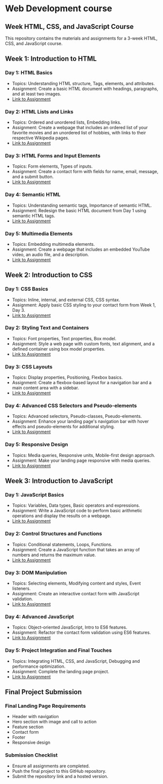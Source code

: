 # Web Development course

## Week HTML, CSS, and JavaScript Course

This repository contains the materials and assignments for a 3-week HTML, CSS, and JavaScript course.

## Week 1: Introduction to HTML

### Day 1: HTML Basics
- Topics: Understanding HTML structure, Tags, elements, and attributes.
- Assignment: Create a basic HTML document with headings, paragraphs, and at least two images.
- [Link to Assignment](week-1/1-index.html)

### Day 2: HTML Lists and Links
- Topics: Ordered and unordered lists, Embedding links.
- Assignment: Create a webpage that includes an ordered list of your favorite movies and an unordered list of hobbies, with links to their respective Wikipedia pages.
- [Link to Assignment](week-1/2-index.html)

### Day 3: HTML Forms and Input Elements
- Topics: Form elements, Types of inputs.
- Assignment: Create a contact form with fields for name, email, message, and a submit button.
- [Link to Assignment](week-1/3-index.html)

### Day 4: Semantic HTML
- Topics: Understanding semantic tags, Importance of semantic HTML.
- Assignment: Redesign the basic HTML document from Day 1 using semantic HTML tags.
- [Link to Assignment](week-1/4-index.html)

### Day 5: Multimedia Elements
- Topics: Embedding multimedia elements.
- Assignment: Create a webpage that includes an embedded YouTube video, an audio file, and a description.
- [Link to Assignment](week-1/5-index.html)

## Week 2: Introduction to CSS

### Day 1: CSS Basics
- Topics: Inline, internal, and external CSS, CSS syntax.
- Assignment: Apply basic CSS styling to your contact form from Week 1, Day 3.
- [Link to Assignment](week-2/1-index.html)

### Day 2: Styling Text and Containers
- Topics: Font properties, Text properties, Box model.
- Assignment: Style a web page with custom fonts, text alignment, and a defined container using box model properties.
- [Link to Assignment](week-2/2-index.html)

### Day 3: CSS Layouts
- Topics: Display properties, Positioning, Flexbox basics.
- Assignment: Create a flexbox-based layout for a navigation bar and a main content area with a sidebar.
- [Link to Assignment](week-2/3-index.html)

### Day 4: Advanced CSS Selectors and Pseudo-elements
- Topics: Advanced selectors, Pseudo-classes, Pseudo-elements.
- Assignment: Enhance your landing page's navigation bar with hover effects and pseudo-elements for additional styling.
- [Link to Assignment](week-2/4-index.html)

### Day 5: Responsive Design
- Topics: Media queries, Responsive units, Mobile-first design approach.
- Assignment: Make your landing page responsive with media queries.
- [Link to Assignment](week-2/5-index.html)

## Week 3: Introduction to JavaScript

### Day 1: JavaScript Basics
- Topics: Variables, Data types, Basic operators and expressions.
- Assignment: Write a JavaScript code to perform basic arithmetic operations and display the results on a webpage.
- [Link to Assignment](week-3/1-index.html)

### Day 2: Control Structures and Functions
- Topics: Conditional statements, Loops, Functions.
- Assignment: Create a JavaScript function that takes an array of numbers and returns the maximum value.
- [Link to Assignment](week-3/2-index.html)

### Day 3: DOM Manipulation
- Topics: Selecting elements, Modifying content and styles, Event listeners.
- Assignment: Create an interactive contact form with JavaScript validation.
- [Link to Assignment](week-3/3-index.html)

### Day 4: Advanced JavaScript
- Topics: Object-oriented JavaScript, Intro to ES6 features.
- Assignment: Refactor the contact form validation using ES6 features.
- [Link to Assignment](week-3/4-index.html)

### Day 5: Project Integration and Final Touches
- Topics: Integrating HTML, CSS, and JavaScript, Debugging and performance optimization.
- Assignment: Complete the landing page project.
- [Link to Assignment](week-3/5-index.html)

## Final Project Submission

### Final Landing Page Requirements
- Header with navigation
- Hero section with image and call to action
- Feature section
- Contact form
- Footer
- Responsive design

### Submission Checklist
- Ensure all assignments are completed.
- Push the final project to this GitHub repository.
- Submit the repository link and a hosted version.
